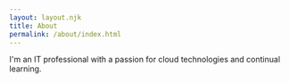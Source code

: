 ```yaml
---
layout: layout.njk
title: About
permalink: /about/index.html
---
```

I'm an IT professional with a passion for cloud technologies and continual learning.

